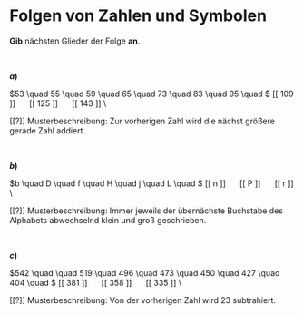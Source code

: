 <!--
version:  0.0.1

language: de

@style
input {
    text-align: center;
}

.flex-container {
    display: flex;
    flex-wrap: wrap;
    align-items: stretch;
    gap: 20px;
}

.flex-child {
    flex: 1;
    min-width: 350px;
    margin-right: 20px;
}

@media (max-width: 400px) {
    .flex-child {
        flex: 100%;
        margin-right: 0;
    }
}
@end

formula: \carry   \textcolor{red}{\scriptsize #1}
formula: \digit   \rlap{\carry{#1}}\phantom{#2}#2
formula: \permil  \text{‰}

import: https://raw.githubusercontent.com/LiaTemplates/Tikz-Jax/main/README.md

script: https://cdn.jsdelivr.net/gh/LiaTemplates/Tikz-Jax@main/dist/index.js


tags: Folgen, mittel, normal, Angeben

comment: Welche Zahl, welches Symbol kommt als nächstes?

author: Martin Lommatzsch

-->




# Folgen von Zahlen und Symbolen

**Gib** nächsten Glieder der Folge **an**.



<br>

__$a)\;\;$__

$53 \quad 55 \quad 59 \quad 65 \quad 73 \quad 83 \quad 95 \quad $ [[ 109 ]] $\quad$ [[ 125 ]] $\quad$ [[ 143 ]] \

[[?]] Musterbeschreibung: Zur vorherigen Zahl wird die nächst größere gerade Zahl addiert.

<br>

__$b)\;\;$__

$b \quad D \quad f \quad H \quad j \quad L \quad $ [[ n ]] $\quad$ [[ P ]] $\quad$ [[ r ]] \

[[?]] Musterbeschreibung: Immer jeweils der übernächste Buchstabe des Alphabets abwechselnd klein und groß geschrieben.

<br>

__$c)\;\;$__

$542 \quad  \quad 519 \quad 496 \quad 473 \quad 450 \quad 427 \quad 404 \quad $ [[ 381 ]] $\quad$ [[ 358 ]] $\quad$ [[ 335 ]] \

[[?]] Musterbeschreibung: Von der vorherigen Zahl wird $23$ subtrahiert.

<br>

<br>
<br>
<br>
<br>